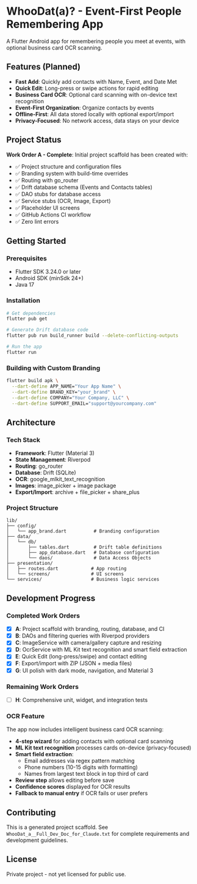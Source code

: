 # WhooDat(a)? - Event-First People Remembering App

A Flutter Android app for remembering people you meet at events, with optional business card OCR scanning.

## Features (Planned)

- **Fast Add**: Quickly add contacts with Name, Event, and Date Met
- **Quick Edit**: Long-press or swipe actions for rapid editing
- **Business Card OCR**: Optional card scanning with on-device text recognition
- **Event-First Organization**: Organize contacts by events
- **Offline-First**: All data stored locally with optional export/import
- **Privacy-Focused**: No network access, data stays on your device

## Project Status

**Work Order A - Complete**: Initial project scaffold has been created with:

- ✅ Project structure and configuration files
- ✅ Branding system with build-time overrides
- ✅ Routing with go_router
- ✅ Drift database schema (Events and Contacts tables)
- ✅ DAO stubs for database access
- ✅ Service stubs (OCR, Image, Export)
- ✅ Placeholder UI screens
- ✅ GitHub Actions CI workflow
- ✅ Zero lint errors

## Getting Started

### Prerequisites

- Flutter SDK 3.24.0 or later
- Android SDK (minSdk 24+)
- Java 17

### Installation

```bash
# Get dependencies
flutter pub get

# Generate Drift database code
flutter pub run build_runner build --delete-conflicting-outputs

# Run the app
flutter run
```

### Building with Custom Branding

```bash
flutter build apk \
  --dart-define APP_NAME="Your App Name" \
  --dart-define BRAND_KEY="your_brand" \
  --dart-define COMPANY="Your Company, LLC" \
  --dart-define SUPPORT_EMAIL="support@yourcompany.com"
```

## Architecture

### Tech Stack

- **Framework**: Flutter (Material 3)
- **State Management**: Riverpod
- **Routing**: go_router
- **Database**: Drift (SQLite)
- **OCR**: google_mlkit_text_recognition
- **Images**: image_picker + image package
- **Export/Import**: archive + file_picker + share_plus

### Project Structure

```
lib/
├── config/
│   └── app_brand.dart          # Branding configuration
├── data/
│   └── db/
│       ├── tables.dart         # Drift table definitions
│       ├── app_database.dart   # Database configuration
│       └── daos/               # Data Access Objects
├── presentation/
│   ├── routes.dart            # App routing
│   └── screens/               # UI screens
└── services/                  # Business logic services
```

## Development Progress

### Completed Work Orders

- [x] **A**: Project scaffold with branding, routing, database, and CI
- [x] **B**: DAOs and filtering queries with Riverpod providers
- [x] **C**: ImageService with camera/gallery capture and resizing
- [x] **D**: OcrService with ML Kit text recognition and smart field extraction
- [x] **E**: Quick Edit (long-press/swipe) and contact editing
- [x] **F**: Export/import with ZIP (JSON + media files)
- [x] **G**: UI polish with dark mode, navigation, and Material 3

### Remaining Work Orders

- [ ] **H**: Comprehensive unit, widget, and integration tests

### OCR Feature

The app now includes intelligent business card OCR scanning:

- **4-step wizard** for adding contacts with optional card scanning
- **ML Kit text recognition** processes cards on-device (privacy-focused)
- **Smart field extraction**:
  - Email addresses via regex pattern matching
  - Phone numbers (10-15 digits with formatting)
  - Names from largest text block in top third of card
- **Review step** allows editing before save
- **Confidence scores** displayed for OCR results
- **Fallback to manual entry** if OCR fails or user prefers

## Contributing

This is a generated project scaffold. See `WhooDat_a__Full_Dev_Doc_for_Claude.txt` for complete requirements and development guidelines.

## License

Private project - not yet licensed for public use.
